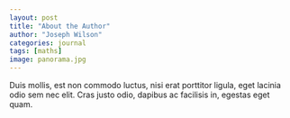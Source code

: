 ```yaml
---
layout: post
title: "About the Author"
author: "Joseph Wilson"
categories: journal
tags: [maths]
image: panorama.jpg
---
```


Duis mollis, est non commodo luctus, nisi erat porttitor ligula, eget lacinia odio sem nec elit. Cras justo odio, dapibus ac facilisis in, egestas eget quam.